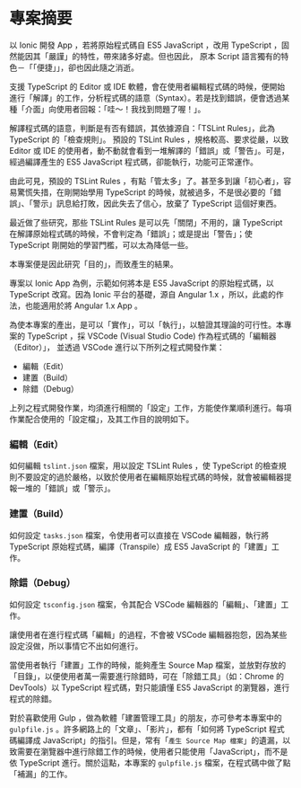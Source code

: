 # 專案摘要

以 Ionic 開發 App ，若將原始程式碼自 ES5 JavaScript ，改用 TypeScript ，固然能因其「嚴謹」的特性，帶來諸多好處。但也因此， 原本 Script 語言獨有的特色－「「便捷」」，卻也因此隨之消逝。

支援 TypeScript 的 Editor 或 IDE 軟體，會在使用者編輯程式碼的時候，便開始進行「解譯」的工作，分析程式碼的語意（Syntax）。若是找到錯誤，便會透過某種「介面」向使用者回報：「哇～！我找到問題了喔！」。

解譯程式碼的語意，判斷是有否有錯誤，其依據源自：「TSLint Rules」，此為 TypeScript 的「檢查規則」。 預設的 TSLint Rules ，規格較高、要求從嚴，以致 Editor 或 IDE 的使用者，動不動就會看到一堆解譯的「錯誤」或「警告」。可是，經過編譯產生的 ES5 JavaScript 程式碼，卻能執行，功能可正常運作。

由此可見，預設的 TSLint Rules ，有點「管太多」了。甚至多到讓「初心者」，容易驚慌失措，在剛開始學用 TypeScript 的時候，就被過多，不是很必要的「錯誤」、「警示」訊息給打敗，因此失去了信心，放棄了 TypeScript 這個好東西。

最近做了些研究，那些 TSLint Rules 是可以先「關閉」不用的，讓 TypeScript 在解譯原始程式碼的時候，不會判定為「錯誤」；或是提出「警告」；使 TypeScript 剛開始的學習門檻，可以太為降低一些。

本專案便是因此研究「目的」，而致產生的結果。

專案以 Ionic App 為例，示範如何將本是 ES5 JavaScript 的原始程式碼，以 TypeScript 改寫。因為 Ionic 平台的基礎，源自 Angular 1.x ，所以，此處的作法，也能適用於將 Angular 1.x App 。

為使本專案的產出，是可以「實作」，可以「執行」，以驗證其理論的可行性。本專案的 TypeScript ，採 VSCode (Visual Studio Code) 作為程式碼的「編輯器（Editor）」， 並透過 VSCode 進行以下所列之程式開發作業：

 * 編輯（Edit）
 * 建置（Build）
 * 除錯（Debug）

上列之程式開發作業，均須進行相關的「設定」工作，方能使作業順利進行。每項作業配合使用的「設定檔」，及其工作目的說明如下。

### 編輯（Edit）

  如何編輯 `tslint.json` 檔案，用以設定 TSLint Rules ，使 TypeScript 的檢查規則不要設定的過於嚴格，以致於使用者在編輯原始程式碼的時候，就會被編輯器提報一堆的「錯誤」或「警示」。

### 建置（Build）

  如何設定 `tasks.json` 檔案，令使用者可以直接在 VSCode 編輯器，執行將 TypeScript 原始程式碼，編譯（Transpile）成 ES5 JavaScript 的「建置」工作。

### 除錯（Debug）

  如何設定 `tsconfig.json` 檔案，令其配合 VSCode 編輯器的「編輯」、「建置」工作。

  讓使用者在進行程式碼「編輯」的過程，不會被 VSCode 編輯器抱怨，因為某些設定沒做，所以事情它不出如何進行。

  當使用者執行「建置」工作的時候，能夠產生 Source Map 檔案，並放對存放的「目錄」，以便使用者萬一需要進行除錯時，可在「除錯工具」（如：Chrome 的 DevTools）以 TypeScript 程式碼，對只能讀懂 ES5 JavaScript 的瀏覽器，進行程式的除錯。

對於喜歡使用 Gulp ，做為軟體「建置管理工具」的朋友，亦可參考本專案中的 `gulpfile.js` 。許多網路上的「文章」、「影片」，都有「如何將 TypeScript 程式碼編譯成 JavaScript」的指引。但是，常有「`產生 Source Map 檔案`」的遺漏，以致需要在瀏覽器中進行除錯工作的時候，使用者只能使用「JavaScript」，而不是依 TypeScript 進行。關於這點，本專案的 `gulpfile.js` 檔案，在程式碼中做了點「補漏」的工作。  
